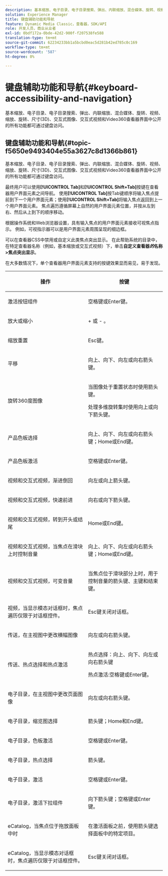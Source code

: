 ```yaml
---
description: 基本缩放、电子目录、电子目录搜索、弹出、内联缩放、混合媒体、旋转、视频、缩放、尺寸(3D)、传送、交互式图像、交互式视频和Video360查看器界面中公开的所有功能均可通过键盘访问。
solution: Experience Manager
title: 键盘辅助功能和导航
feature: Dynamic Media Classic，查看器，SDK/API
role: 开发人员，商业从业者
exl-id: 0bdf172a-0bde-42d2-900f-f207538fe588
translation-type: tm+mt
source-git-commit: 62234233bb1a5bcbd0eac5d281b42ed785c0c169
workflow-type: tm+mt
source-wordcount: '587'
ht-degree: 0%

---
```


# 键盘辅助功能和导航{#keyboard-accessibility-and-navigation}

基本缩放、电子目录、电子目录搜索、弹出、内联缩放、混合媒体、旋转、视频、缩放、旋转、尺寸(3D)、交互式图像、交互式视频和Video360查看器界面中公开的所有功能都可通过键盘访问。

<!-- Updated June 1, 2020 from https://wiki.corp.adobe.com/pages/viewpage.action?spaceKey=scene7qa&title=s7Viewers%2C+S7SDK%2C+S7OnDemand+Release+Notes - Contact is Sasha -->

## 键盘辅助功能和导航{#topic-f5650e9493404e55a3627c8d1366b861}

基本缩放、电子目录、电子目录搜索、弹出、内联缩放、混合媒体、旋转、视频、缩放、旋转、尺寸(3D)、交互式图像、交互式视频和Video360查看器界面中公开的所有功能都可通过键盘访问。

最终用户可以使用&#x200B;**[!UICONTROL Tab]**&#x200B;和&#x200B;**[!UICONTROL Shift+Tab]**&#x200B;按键在查看器用户界面元素之间导航。 使用&#x200B;**[!UICONTROL Tab]**&#x200B;按Tab键顺序将输入焦点提前到下一个用户界面元素；使用&#x200B;**[!UICONTROL Shift+Tab]**&#x200B;将输入焦点返回到上一个用户界面元素。 焦点遍历遵循屏幕上自然的用户界面元素位置，并按从左到右、然后从上到下的顺序移动。

根据操作系统和Web浏览器设置，具有输入焦点的用户界面元素接收可视焦点指示。 例如，可视指示器可以是用户界面元素周围呈现的细边框。

可以在查看器CSS中禁用或自定义此类焦点突出显示。 在此帮助系统的目录中，在特定查看器名称（例如，基本缩放或交互式视频）下，单击&#x200B;**自定义查看器&#x200B;***的*名称>**&#x200B;焦点突出显示&#x200B;**。

在大多数情况下，单个查看器用户界面元素支持的按键效果显而易见，易于发现。

<table id="table_8C49100412224324BF1DBF7FDFDCCBF8"> 
 <thead> 
  <tr> 
   <th colname="col1" class="entry"> <p>操作 </p> </th> 
   <th colname="col2" class="entry"> <p>按键 </p> </th> 
  </tr> 
 </thead>
 <tbody> 
  <tr> 
   <td colname="col1"> <p>激活按钮组件 </p> </td> 
   <td colname="col2"> <p>空格键或Enter键。 </p> </td> 
  </tr> 
  <tr> 
   <td colname="col1"> <p>放大或缩小 </p> </td> 
   <td colname="col2"> <p> <span class="uicontrol"> + </span> 或 <span class="uicontrol"> - </span>。 </p> </td> 
  </tr> 
  <tr> 
   <td colname="col1"> <p>缩放重置 </p> </td> 
   <td colname="col2"> <p>Esc键。 </p> </td> 
  </tr> 
  <tr> 
   <td colname="col1"> <p>平移 </p> </td> 
   <td colname="col2"> <p>向上、向下、向左或向右箭头键。 </p> </td> 
  </tr> 
  <tr> 
   <td colname="col1"> <p>旋转360度图像 </p> </td> 
   <td colname="col2"> <p>当图像处于重置状态时使用箭头键。 </p> <p>处理多维旋转集时使用向上或向下箭头键。 </p> </td> 
  </tr> 
  <tr> 
   <td colname="col1"> <p>产品色板选择 </p> </td> 
   <td colname="col2"> <p>向上、向下、向左或向右箭头键；Home或End键。 </p> </td> 
  </tr> 
  <tr> 
   <td colname="col1"> <p>产品色板激活 </p> </td> 
   <td colname="col2"> <p>空格键或Enter键。 </p> </td> 
  </tr> 
  <tr> 
   <td colname="col1"> <p>视频和交互式视频，渐进倒回 </p> </td> 
   <td colname="col2"> <p>向左或向上箭头键。 </p> </td> 
  </tr> 
  <tr> 
   <td colname="col1"> <p>视频和交互式视频，快速前进 </p> </td> 
   <td colname="col2"> <p>向右或向下箭头键。 </p> </td> 
  </tr> 
  <tr> 
   <td colname="col1"> <p>视频和交互式视频，转到开头或结尾 </p> </td> 
   <td colname="col2"> <p>Home或End键。 </p> </td> 
  </tr> 
  <tr> 
   <td colname="col1"> <p>视频和交互式视频，当焦点在滑块上时控制音量 </p> </td> 
   <td colname="col2"> <p>向上、向下、向左或向右箭头键；Home或End键。 </p> </td> 
  </tr> 
  <tr> 
   <td colname="col1"> <p>视频和交互式视频，可变音量 </p> </td> 
   <td colname="col2"> <p>当焦点位于滑块部分上时，用于控制音量的箭头键、主键和结束键。 </p> </td> 
  </tr> 
  <tr> 
   <td colname="col1"> <p>视频，当显示模态对话框时，焦点遍历仅限于对话框控件。 </p> </td> 
   <td colname="col2"> <p>Esc键关闭对话框。 </p> </td> 
  </tr> 
  <tr> 
   <td colname="col1"> <p>传送，在主视图中更改横幅图像 </p> </td> 
   <td colname="col2"> <p>向左或向右箭头键。 </p> </td> 
  </tr> 
  <tr> 
   <td colname="col1"> <p>传送、热点选择和热点激活 </p> </td> 
   <td colname="col2"> <p>热点选择：向上、向下、向左或向右箭头键 </p> <p>热点激活:空格键或Enter键。 </p> </td> 
  </tr> 
  <tr> 
   <td colname="col1"> <p>电子目录，在主视图中更改页面图像 </p> </td> 
   <td colname="col2"> <p> 向左或向右箭头键。 </p> </td> 
  </tr> 
  <tr> 
   <td colname="col1"> <p>电子目录，缩览图选择 </p> </td> 
   <td colname="col2"> <p>箭头键；Home和End键。 </p> </td> 
  </tr> 
  <tr> 
   <td colname="col1"> <p>电子目录，色板激活 </p> </td> 
   <td colname="col2"> <p>空格键或Enter键。 </p> </td> 
  </tr> 
  <tr> 
   <td colname="col1"> <p>电子目录，热点选择 </p> </td> 
   <td colname="col2"> <p>箭头键。 </p> </td> 
  </tr> 
  <tr> 
   <td colname="col1"> <p>电子目录，激活 </p> </td> 
   <td colname="col2"> <p>空格键或Enter键。 </p> </td> 
  </tr> 
  <tr> 
   <td colname="col1"> <p>电子目录，激活下拉组件 </p> </td> 
   <td colname="col2"> <p> 向下箭头键；空格键或Enter键。 </p> </td> 
  </tr> 
  <tr> 
   <td colname="col1"> <p>eCatalog，当焦点位于拖放面板中时 </p> </td> 
   <td colname="col2"> <p>在激活面板之前，使用箭头键选择面板中的特定项目。 </p> </td> 
  </tr> 
  <tr> 
   <td colname="col1"> <p>eCatalog，当显示模态对话框时，焦点遍历仅限于对话框控件。 </p> </td> 
   <td colname="col2"> <p>Esc键关闭对话框。 </p> </td> 
  </tr> 
 </tbody> 
</table>

